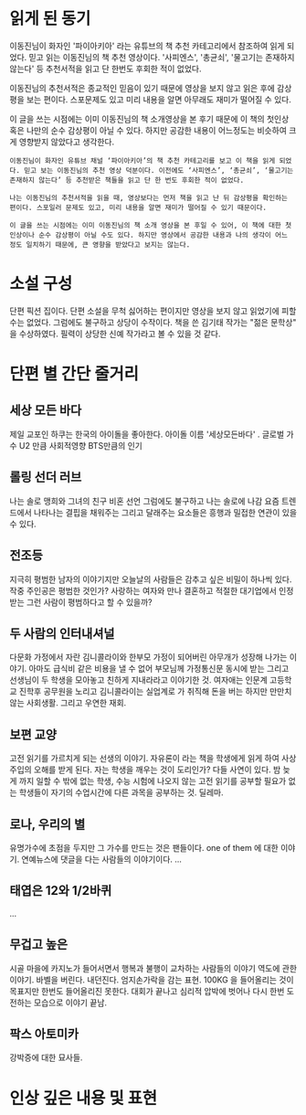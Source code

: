 # 읽게 된 동기
이동진님이 화자인 '파이아키아' 라는 유튜브의 책 추천 카테고리에서 참조하여 읽게 되었다. 믿고 읽는 이동진님의 책 추천 영상이다.
'사피엔스', '총균쇠', '물고기는 존재하지 않는다' 등 추천서적을 읽고 단 한번도 후회한 적이 없었다. 

이동진님의 추천서적은 종교적인 믿음이 있기 때문에 영상을 보지 않고 읽은 후에 감상평을 보는 편이다. 스포문제도 있고 미리 내용을 알면 아무래도 재미가 떨어질 수 있다.

이 글을 쓰는 시점에는 이미 이동진님의 책 소개영상을 본 후기 때문에 이 책의 첫인상 혹은 나만의 순수 감상평이 아닐 수 있다. 하지만 공감한 내용이 어느정도는 비슷하여 크게 영향받지 않았다고 생각한다.

~~~
이동진님이 화자인 유튜브 채널 ‘파이아키아’의 책 추천 카테고리를 보고 이 책을 읽게 되었다. 믿고 보는 이동진님의 추천 영상 덕분이다. 이전에도 ‘사피엔스’, ‘총균쇠’, ‘물고기는 존재하지 않는다’ 등 추천받은 책들을 읽고 단 한 번도 후회한 적이 없었다.

나는 이동진님의 추천서적을 읽을 때, 영상보다는 먼저 책을 읽고 난 뒤 감상평을 확인하는 편이다. 스포일러 문제도 있고, 미리 내용을 알면 재미가 떨어질 수 있기 때문이다.

이 글을 쓰는 시점에는 이미 이동진님의 책 소개 영상을 본 후일 수 있어, 이 책에 대한 첫인상이나 순수 감상평이 아닐 수도 있다. 하지만 영상에서 공감한 내용과 나의 생각이 어느 정도 일치하기 때문에, 큰 영향을 받았다고 보지는 않는다.
~~~

# 소설 구성
단편 픽션 집이다. 단편 소설을 무척 싫어하는 편이지만 영상을 보지 않고 읽었기에 피할 수는 없었다. 그럼에도 불구하고 상당이 수작이다. 책을 쓴 김기태 작가는 "젊은 문학상" 을 수상하였다.
필력이 상당한 신예 작가라고 볼 수 있을 것 같다.

# 단편 별 간단 줄거리

## 세상 모든 바다
제일 교포인 하쿠는 한국의 아이돌을 좋아한다.
아이돌 이름 '세상모든바다' . 글로벌 가수 U2 만큼 사회적영향 BTS만큼의 인기

## 롤링 선더 러브
나는 솔로
맹희와 그녀의 친구 비혼 선언
그럼에도 불구하고 나는 솔로에 나감
요즘 트렌드에서 나타나는 결핍을 채워주는 그리고 달래주는 요소들은 흥행과 밀접한 연관이 있을 수 있다.

## 전조등
지극히 평범한 남자의 이야기지만 오늘날의 사람들은 감추고 싶은 비밀이 하나씩 있다.
작중 주인공은 평범한 것인가? 사랑하는 여자와 만나 결혼하고 적절한 대기업에서 인정받는 그런 사람이 평범하다고 할 수 있을까?

## 두 사람의 인터내셔널 
다문화 가정에서 자란 김니콜라이와 한부모 가정이 되어버린 아무개가 성장해 나가는 이야기. 아마도 급식비 같은 비용을 낼 수 없어 부모님께 가정통신문 동시에 받는 그리고
선생님이 두 학생을 모아놓고 친하게 지내라라고 이야기한 것.
여자애는 인문계 고등학교 진학후 공무원을 노리고 김니콜라이는 실업계로 가 취직해 돈을 버는 하지만 만만치 않는 사회생활. 그리고 우연한 재회.

## 보편 교양 
고전 읽기를 가르치게 되는 선생의 이야기.
자유론이 라는 책을 학생에게 읽게 하여 사상주입의 오해를 받게 된다.
자는 학생을 깨우는 것이 도리인가? 다들 사연이 있다. 밤 늦게 까지 일할 수 밖에 없는 학생, 수능 시험에 나오지 않는 고전 읽기를 공부할 필요가 없는 학생들이 자기의 수업시간에 다른 과목을 공부하는 것. 딜레마.

## 로나, 우리의 별 
유명가수에 초점을 두지만 그 가수를 만드는 것은 팬들이다.
one of them 에 대한 이야기. 연예뉴스에 댓글을 다는 사람들의 이야기이다.
...
## 태엽은 12와 1/2바퀴
...
## 무겁고 높은 
시골 마을에 카지노가 들어서면서 행복과 불행이 교차하는 사람들의 이야기
역도에 관한 이야기. 바벨을 버린다. 내던진다. 엄지손가락을 감는 표현.
100KG 을 들어올리는 것이 목표지만 한번도 들어올리진 못한다.
대회가 끝나고 심리적 압박에 벗어나 다시 한번 도전하는 모습으로 이야기 끝남.

## 팍스 아토미카
강박증에 대한 묘사들. 

# 인상 깊은 내용 및 표현

